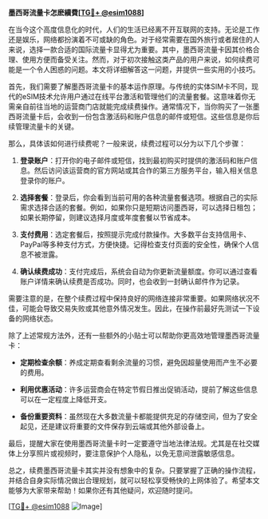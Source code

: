 **墨西哥流量卡怎麽續費[[TG💪+ @esim1088](https://t.me/s/esim1088)]**

在当今这个高度信息化的时代，人们的生活已经离不开互联网的支持。无论是工作还是娱乐，网络都扮演着不可或缺的角色。对于经常需要在国外旅行或者居住的人来说，选择一款合适的国际流量卡显得尤为重要。其中，墨西哥流量卡因其价格合理、使用方便而备受关注。然而，对于初次接触这类产品的用户来说，如何续费可能是一个令人困惑的问题。本文将详细解答这一问题，并提供一些实用的小技巧。

首先，我们需要了解墨西哥流量卡的基本运作原理。与传统的实体SIM卡不同，现代的eSIM技术允许用户通过在线平台激活和管理他们的流量套餐。这意味着你无需亲自前往当地的运营商门店就能完成续费操作。通常情况下，当你购买了一张墨西哥流量卡后，会收到一份包含激活码和账户信息的邮件或短信。这些信息是你后续管理流量卡的关键。

那么，具体该如何进行续费呢？一般来说，续费过程可以分为以下几个步骤：

1. **登录账户**：打开你的电子邮件或短信，找到最初购买时提供的激活码和账户信息。然后访问该运营商的官方网站或其合作的第三方服务平台，输入相关信息登录你的账户。

2. **选择套餐**：登录后，你会看到当前可用的各种流量套餐选项。根据自己的实际需求选择合适的套餐。例如，如果你只是短期访问墨西哥，可以选择日租包；如果长期停留，则建议选择月度或年度套餐以节省成本。

3. **支付费用**：选定套餐后，按照提示完成付款操作。大多数平台支持信用卡、PayPal等多种支付方式，方便快捷。记得检查支付页面的安全性，确保个人信息不被泄露。

4. **确认续费成功**：支付完成后，系统会自动为你更新流量额度。你可以通过查看账户详情来确认续费是否成功。同时，也会收到一封确认邮件作为记录。

需要注意的是，在整个续费过程中保持良好的网络连接非常重要。如果网络状况不佳，可能会导致交易失败或其他意外情况发生。因此，在操作前最好先测试一下设备的网络状态。

除了上述常规方法外，还有一些额外的小贴士可以帮助你更高效地管理墨西哥流量卡：

- **定期检查余额**：养成定期查看剩余流量的习惯，避免因超量使用而产生不必要的费用。
  
- **利用优惠活动**：许多运营商会在特定节假日推出促销活动，提前了解这些信息可以在一定程度上降低开支。

- **备份重要资料**：虽然现在大多数流量卡都能提供充足的存储空间，但为了安全起见，还是建议将重要的文件保存到云端或其他外部设备上。

最后，提醒大家在使用墨西哥流量卡时一定要遵守当地法律法规。尤其是在社交媒体上分享照片或视频时，要注意保护个人隐私，以免无意间泄露敏感信息。

总之，续费墨西哥流量卡其实并没有想象中的复杂。只要掌握了正确的操作流程，并结合自身实际情况做出合理规划，就可以轻松享受畅快的上网体验了。希望本文能够为大家带来帮助！如果你还有其他疑问，欢迎随时提问。

[[TG💪+ @esim1088](https://t.me/s/esim1088) ![Image](https://i.postimg.cc/4NQfJmqS/Snipaste-2025-05-13-00-14-12.png)]
